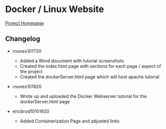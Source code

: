 # Docker / Linux Website

[Project Homepage](https://rn44.github.io/dockerLinuxWebsite/)

## Changelog
* rnunes101720
  * Added a Word document with tutorial screenshots
  * Created the index.html page with sections for each page / aspect of the project
  * Created the dockerServer.html page which will host apache tutorial
* rnunes101820
  * Wrote up and uploaded the Docker Webserver tutorial for the dockerServer.html page

* ericbrod10101920
  * Added Containerization Page and adjusted links
  